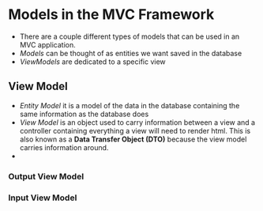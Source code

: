 # Models in the MVC Framework

- There are a couple different types of models that can be used in an MVC application.
- _Models_ can be thought of as entities we want saved in the database
- _ViewModels_ are dedicated to a specific view

## View Model

- _Entity Model_ it is a model of the data in the database containing the same information as the database does
- _View Model_ is an object used to carry information between a view and a controller containing everything a view will need to render html.  This is also known as a **Data Transfer Object (DTO)** because the view model carries information around.
- 

### Output View Model

### Input View Model